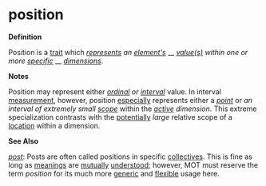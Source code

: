 # position

**Definition**

Position is a [trait](https://github.com/gcassel/Modular-Organization-Terminology/blob/master/terms/trait.md) which [_represents_](https://github.com/gcassel/Modular-Organization-Terminology/blob/master/terms/represent.md) _an_ [_element's_](https://github.com/gcassel/Modular-Organization-Terminology/blob/master/terms/element.md) __ [_value(s)_](https://github.com/gcassel/Modular-Organization-Terminology/blob/master/terms/value.md) _within one or more_ [_specific_](https://github.com/gcassel/Modular-Organization-Terminology/blob/master/terms/specific.md) __ [_dimensions_](https://github.com/gcassel/Modular-Organization-Terminology/blob/master/terms/dimension.md).

**Notes**

Position may represent either [_ordinal_](https://github.com/gcassel/Modular-Organization-Terminology/blob/master/terms/order.md) _or_ [_interval_](https://github.com/gcassel/Modular-Organization-Terminology/blob/master/terms/interval.md) value. In interval [measurement](https://github.com/gcassel/Modular-Organization-Terminology/blob/master/terms/measure.md), however, position [especially](https://github.com/gcassel/Modular-Organization-Terminology/blob/master/terms/specialize.md) represents either a [_point_](https://github.com/gcassel/Modular-Organization-Terminology/blob/master/terms/point.md) or _an interval of extremely small_ [_scope_](https://github.com/gcassel/Modular-Organization-Terminology/blob/master/terms/scope.md) within the [_active_](https://github.com/gcassel/Modular-Organization-Terminology/blob/master/terms/active.md) _dimension_. This extreme specialization contrasts with the [potentially](https://github.com/gcassel/Modular-Organization-Terminology/blob/master/terms/potential.md) _large_ relative scope of a [location](https://github.com/gcassel/Modular-Organization-Terminology/blob/master/terms/location.md) within a dimension.

**See Also**

[_post_](post.md): Posts are often called positions in specific [collectives](collective.md). This is fine as long as [meanings](mean.md) are [mutually](mutual.md) [understood](understand.md); however, MOT must reserve the term _position_ for its much more [generic](generic.md) and [flexible](flexible.md) usage here.
